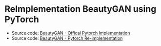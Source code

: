 # ReImplementation BeautyGAN using PyTorch
- Source code: [BeautyGAN - Offical Pytorch Implementation](https://github.com/wtjiang98/BeautyGAN_pytorch)
- Source code: [BeautyGAN - Pytorch Re-implementation](https://github.com/thaoshibe/BeautyGAN-PyTorch-reimplementation)
